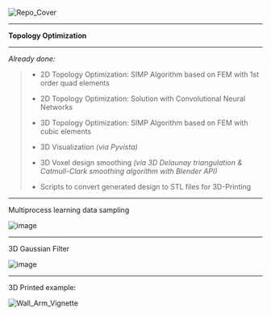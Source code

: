 ![Repo_Cover](https://github.com/MihailTsybakov/TopologyOptimization/assets/62279777/6bbfbb43-3e34-425f-84ac-4b7f2f0cb92e)
<hr>
<b>Topology Optimization</b>
<hr>
<i>Already done:</i>

> - 2D Topology Optimization: SIMP Algorithm based on FEM with 1st order quad elements
>   
> - 2D Topology Optimization: Solution with Convolutional Neural Networks 
>
> - 3D Topology Optimization: SIMP Algorithm based on FEM with cubic elements
>
> - 3D Visualization <i>(via Pyvista)</i>
>
> - 3D Voxel design smoothing <i>(via 3D Delaunay triangulation & Catmull-Clark smoothing algorithm with Blender API)</i>
>
> - Scripts to convert generated design to STL files for 3D-Printing


<hr>
Multiprocess learning data sampling

![image](https://github.com/MihailTsybakov/TopologyOptimization/assets/62279777/6d3487c3-984b-48be-b95a-7472dd0daa7d)

<hr>
3D Gaussian Filter 

![image](https://github.com/MihailTsybakov/TopologyOptimization/assets/62279777/c2308634-5464-4ceb-9122-edbd533e7f94)
<hr>
3D Printed example:

![Wall_Arm_Vignette](https://github.com/MihailTsybakov/TopologyOptimization/assets/62279777/5ee80d8c-c40d-438d-b1e1-b38e99738ce2)



